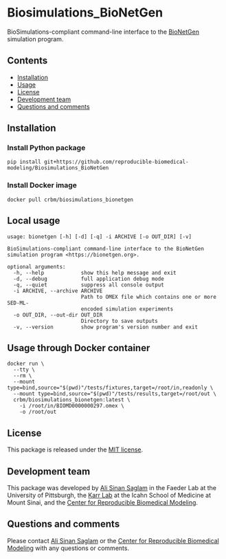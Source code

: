 # Biosimulations_BioNetGen
BioSimulations-compliant command-line interface to the [BioNetGen](https://bionetgen.org/) simulation program.

## Contents
* [Installation](#installation)
* [Usage](#usage)
* [License](#license)
* [Development team](#development-team)
* [Questions and comments](#questions-and-comments)

## Installation

### Install Python package
```
pip install git+https://github.com/reproducible-biomedical-modeling/Biosimulations_BioNetGen
```

### Install Docker image
```
docker pull crbm/biosimulations_bionetgen
```

## Local usage
```
usage: bionetgen [-h] [-d] [-q] -i ARCHIVE [-o OUT_DIR] [-v]

BioSimulations-compliant command-line interface to the BioNetGen simulation program <https://bionetgen.org>.

optional arguments:
  -h, --help            show this help message and exit
  -d, --debug           full application debug mode
  -q, --quiet           suppress all console output
  -i ARCHIVE, --archive ARCHIVE
                        Path to OMEX file which contains one or more SED-ML-
                        encoded simulation experiments
  -o OUT_DIR, --out-dir OUT_DIR
                        Directory to save outputs
  -v, --version         show program's version number and exit
```

## Usage through Docker container
```
docker run \
  --tty \
  --rm \
  --mount type=bind,source="$(pwd)"/tests/fixtures,target=/root/in,readonly \
  --mount type=bind,source="$(pwd)"/tests/results,target=/root/out \
  crbm/biosimulations_bionetgen:latest \
    -i /root/in/BIOMD0000000297.omex \
    -o /root/out
```

## License
This package is released under the [MIT license](LICENSE).

## Development team
This package was developed by [Ali Sinan Saglam](https://scholar.google.com/citations?user=7TM0eekAAAAJ&hl=en) in the Faeder Lab at the University of Pittsburgh, the [Karr Lab](https://www.karrlab.org) at the Icahn School of Medicine at Mount Sinai, and the [Center for Reproducible Biomedical Modeling](http://reproduciblebiomodels.org).

## Questions and comments
Please contact [Ali Sinan Saglam](mailto:als251@pitt.edu) or the [Center for Reproducible Biomedical Modeling](mailto:info@reproduciblebiomodels.org) with any questions or comments.
